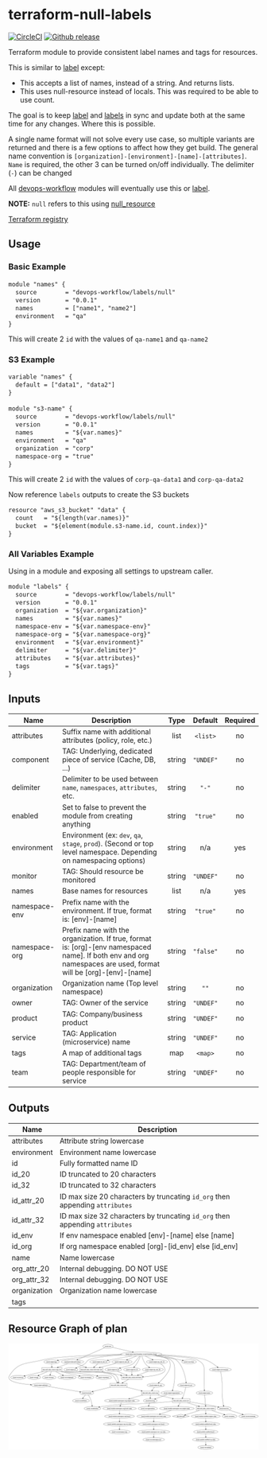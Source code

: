 # terraform-null-labels

[![CircleCI](https://circleci.com/gh/appzen-oss/terraform-null-labels.svg?style=svg)](https://circleci.com/gh/appzen-oss/terraform-null-labels)
[![Github release](https://img.shields.io/github/release/appzen-oss/terraform-null-label.svg)](https://github.com/appzen-oss/terraform-null-label/releases)

Terraform module to provide consistent label names and tags for resources.

This is similar to [label](https://registry.terraform.io/modules/devops-workflow/label/local) except:

- This accepts a list of names, instead of a string. And returns lists.
- This uses null-resource instead of locals. This was required to be able to use count.

The goal is to keep [label](https://registry.terraform.io/modules/devops-workflow/label/local)
and [labels](https://registry.terraform.io/modules/devops-workflow/labels/null)
in sync and update both at the same time for any changes.
Where this is possible.

A single name format will not solve every use case, so multiple variants are
returned and there is a few options to affect how they get build. The general
name convention is `[organization]-[environment]-[name]-[attributes]`. `Name`
is required, the other 3 can be turned on/off individually. The delimiter
(`-`) can be changed

All [devops-workflow](https://registry.terraform.io/modules/devops-workflow)
modules will eventually use this or [label](https://registry.terraform.io/modules/devops-workflow/label/local).

**NOTE:** `null` refers to this using [null_resource](https://www.terraform.io/docs/providers/null/index.html)

[Terraform registry](https://registry.terraform.io/modules/devops-workflow/labels/null)

## Usage

### Basic Example

```hcl
module "names" {
  source        = "devops-workflow/labels/null"
  version       = "0.0.1"
  names         = ["name1", "name2"]
  environment   = "qa"
}
```

This will create 2 `id` with the values of `qa-name1` and `qa-name2`

### S3 Example

```hcl
variable "names" {
  default = ["data1", "data2"]
}

module "s3-name" {
  source        = "devops-workflow/labels/null"
  version       = "0.0.1"
  names         = "${var.names}"
  environment   = "qa"
  organization  = "corp"
  namespace-org = "true"
}
```

This will create 2 `id` with the values of `corp-qa-data1` and `corp-qa-data2`

Now reference `labels` outputs to create the S3 buckets

```hcl
resource "aws_s3_bucket" "data" {
  count   = "${length(var.names)}"
  bucket  = "${element(module.s3-name.id, count.index)}"
}
```

### All Variables Example

Using in a module and exposing all settings to upstream caller.

```hcl
module "labels" {
  source        = "devops-workflow/labels/null"
  version       = "0.0.1"
  organization  = "${var.organization}"
  names         = "${var.names}"
  namespace-env = "${var.namespace-env}"
  namespace-org = "${var.namespace-org}"
  environment   = "${var.environment}"
  delimiter     = "${var.delimiter}"
  attributes    = "${var.attributes}"
  tags          = "${var.tags}"
}
```

<!-- BEGINNING OF PRE-COMMIT-TERRAFORM DOCS HOOK -->
## Inputs

| Name | Description | Type | Default | Required |
|------|-------------|:----:|:-----:|:-----:|
| attributes | Suffix name with additional attributes (policy, role, etc.) | list | `<list>` | no |
| component | TAG: Underlying, dedicated piece of service (Cache, DB, ...) | string | `"UNDEF"` | no |
| delimiter | Delimiter to be used between `name`, `namespaces`, `attributes`, etc. | string | `"-"` | no |
| enabled | Set to false to prevent the module from creating anything | string | `"true"` | no |
| environment | Environment (ex: `dev`, `qa`, `stage`, `prod`). (Second or top level namespace. Depending on namespacing options) | string | n/a | yes |
| monitor | TAG: Should resource be monitored | string | `"UNDEF"` | no |
| names | Base names for resources | list | n/a | yes |
| namespace-env | Prefix name with the environment. If true, format is: [env]-[name] | string | `"true"` | no |
| namespace-org | Prefix name with the organization. If true, format is: [org]-[env namespaced name]. If both env and org namespaces are used, format will be [org]-[env]-[name] | string | `"false"` | no |
| organization | Organization name (Top level namespace) | string | `""` | no |
| owner | TAG: Owner of the service | string | `"UNDEF"` | no |
| product | TAG: Company/business product | string | `"UNDEF"` | no |
| service | TAG: Application (microservice) name | string | `"UNDEF"` | no |
| tags | A map of additional tags | map | `<map>` | no |
| team | TAG: Department/team of people responsible for service | string | `"UNDEF"` | no |

## Outputs

| Name | Description |
|------|-------------|
| attributes | Attribute string lowercase |
| environment | Environment name lowercase |
| id | Fully formatted name ID |
| id\_20 | ID truncated to 20 characters |
| id\_32 | ID truncated to 32 characters |
| id\_attr\_20 | ID max size 20 characters by truncating `id_org` then appending `attributes` |
| id\_attr\_32 | ID max size 32 characters by truncating `id_org` then appending `attributes` |
| id\_env | If env namespace enabled [env]-[name] else [name] |
| id\_org | If org namespace enabled [org]-[id_env] else [id_env] |
| name | Name lowercase |
| org\_attr\_20 | Internal debugging. DO NOT USE |
| org\_attr\_32 | Internal debugging. DO NOT USE |
| organization | Organization name lowercase |
| tags |  |

<!-- END OF PRE-COMMIT-TERRAFORM DOCS HOOK -->
<!-- BEGINNING OF PRE-COMMIT-TERRAFORM GRAPH HOOK -->

## Resource Graph of plan

![Terraform Graph](resource-plan-graph.png)
<!-- END OF PRE-COMMIT-TERRAFORM GRAPH HOOK -->
